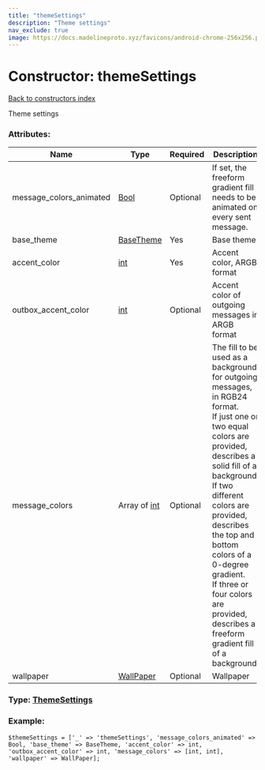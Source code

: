```yaml
---
title: "themeSettings"
description: "Theme settings"
nav_exclude: true
image: https://docs.madelineproto.xyz/favicons/android-chrome-256x256.png
---
```

# Constructor: themeSettings  
[Back to constructors index](/API_docs/constructors/index.html)



Theme settings

### Attributes:

| Name     |    Type       | Required | Description |
|----------|---------------|----------|-------------|
|message\_colors\_animated|[Bool](/API_docs/types/Bool.html) | Optional|If set, the freeform gradient fill needs to be animated on every sent message.|
|base\_theme|[BaseTheme](/API_docs/types/BaseTheme.html) | Yes|Base theme|
|accent\_color|[int](/API_docs/types/int.html) | Yes|Accent color, ARGB format|
|outbox\_accent\_color|[int](/API_docs/types/int.html) | Optional|Accent color of outgoing messages in ARGB format|
|message\_colors|Array of [int](/API_docs/types/int.html) | Optional|The fill to be used as a background for outgoing messages, in RGB24 format. <br>If just one or two equal colors are provided, describes a solid fill of a background. <br>If two different colors are provided, describes the top and bottom colors of a 0-degree gradient.<br>If three or four colors are provided, describes a freeform gradient fill of a background.|
|wallpaper|[WallPaper](/API_docs/types/WallPaper.html) | Optional|Wallpaper|



### Type: [ThemeSettings](/API_docs/types/ThemeSettings.html)


### Example:

```
$themeSettings = ['_' => 'themeSettings', 'message_colors_animated' => Bool, 'base_theme' => BaseTheme, 'accent_color' => int, 'outbox_accent_color' => int, 'message_colors' => [int, int], 'wallpaper' => WallPaper];
```  
